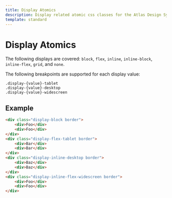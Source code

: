 ```yaml
---
title: Display Atomics
description: Display related atomic css classes for the Atlas Design System
template: standard
---
```


# Display Atomics

The following displays are covered: `block`, `flex`, `inline`, `inline-block`, `inline-flex`, `grid`, and `none`.

The following breakpoints are supported for each display value:

```Text
.display-{value}-tablet
.display-{value}-desktop
.display-{value}-widescreen
```

## Example

```html
<div class="display-block border">
	<div>Foo</div>
	<div>Foo</div>
</div>
<div class="display-flex-tablet border">
	<div>Bar</div>
	<div>Bar</div>
</div>
<div class="display-inline-desktop border">
	<div>Baz</div>
	<div>Baz</div>
</div>
<div class="display-inline-flex-widescreen border">
	<div>Foo</div>
	<div>Foo</div>
</div>
```
